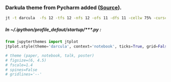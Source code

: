 ### Darkula theme from Pycharm added ([Source](https://github.com/dunovank/jupyter-themes)).

```bash
jt -t darcula  -fs 12 -tfs 12 -nfs 12 -ofs 11 -dfs 11 -cellw 75% -cursc w -T
```

##### In ~/.ipython/profile_defaut/startup/***.py : 

```python
from jupyterthemes import jtplot
jtplot.style(theme='darcula', context='notebook', ticks=True, grid=False)

# theme (paper, notebook, talk, poster)
# figsize=(6, 4.5)
# fscale=1.4
# spines=False
# gridlines='--'
```
